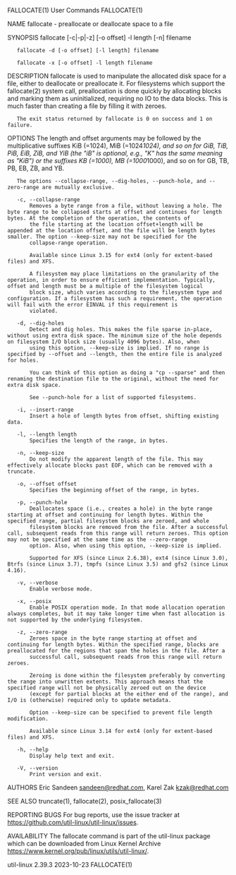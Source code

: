 FALLOCATE(1)                                                                                   User Commands                                                                                   FALLOCATE(1)

NAME
       fallocate - preallocate or deallocate space to a file

SYNOPSIS
       fallocate [-c|-p|-z] [-o offset] -l length [-n] filename

       fallocate -d [-o offset] [-l length] filename

       fallocate -x [-o offset] -l length filename

DESCRIPTION
       fallocate is used to manipulate the allocated disk space for a file, either to deallocate or preallocate it. For filesystems which support the fallocate(2) system call, preallocation is done
       quickly by allocating blocks and marking them as uninitialized, requiring no IO to the data blocks. This is much faster than creating a file by filling it with zeroes.

       The exit status returned by fallocate is 0 on success and 1 on failure.

OPTIONS
       The length and offset arguments may be followed by the multiplicative suffixes KiB (=1024), MiB (=1024*1024), and so on for GiB, TiB, PiB, EiB, ZiB, and YiB (the "iB" is optional, e.g., "K" has
       the same meaning as "KiB") or the suffixes KB (=1000), MB (=1000*1000), and so on for GB, TB, PB, EB, ZB, and YB.

       The options --collapse-range, --dig-holes, --punch-hole, and --zero-range are mutually exclusive.

       -c, --collapse-range
           Removes a byte range from a file, without leaving a hole. The byte range to be collapsed starts at offset and continues for length bytes. At the completion of the operation, the contents of
           the file starting at the location offset+length will be appended at the location offset, and the file will be length bytes smaller. The option --keep-size may not be specified for the
           collapse-range operation.

           Available since Linux 3.15 for ext4 (only for extent-based files) and XFS.

           A filesystem may place limitations on the granularity of the operation, in order to ensure efficient implementation. Typically, offset and length must be a multiple of the filesystem logical
           block size, which varies according to the filesystem type and configuration. If a filesystem has such a requirement, the operation will fail with the error EINVAL if this requirement is
           violated.

       -d, --dig-holes
           Detect and dig holes. This makes the file sparse in-place, without using extra disk space. The minimum size of the hole depends on filesystem I/O block size (usually 4096 bytes). Also, when
           using this option, --keep-size is implied. If no range is specified by --offset and --length, then the entire file is analyzed for holes.

           You can think of this option as doing a "cp --sparse" and then renaming the destination file to the original, without the need for extra disk space.

           See --punch-hole for a list of supported filesystems.

       -i, --insert-range
           Insert a hole of length bytes from offset, shifting existing data.

       -l, --length length
           Specifies the length of the range, in bytes.

       -n, --keep-size
           Do not modify the apparent length of the file. This may effectively allocate blocks past EOF, which can be removed with a truncate.

       -o, --offset offset
           Specifies the beginning offset of the range, in bytes.

       -p, --punch-hole
           Deallocates space (i.e., creates a hole) in the byte range starting at offset and continuing for length bytes. Within the specified range, partial filesystem blocks are zeroed, and whole
           filesystem blocks are removed from the file. After a successful call, subsequent reads from this range will return zeroes. This option may not be specified at the same time as the --zero-range
           option. Also, when using this option, --keep-size is implied.

           Supported for XFS (since Linux 2.6.38), ext4 (since Linux 3.0), Btrfs (since Linux 3.7), tmpfs (since Linux 3.5) and gfs2 (since Linux 4.16).

       -v, --verbose
           Enable verbose mode.

       -x, --posix
           Enable POSIX operation mode. In that mode allocation operation always completes, but it may take longer time when fast allocation is not supported by the underlying filesystem.

       -z, --zero-range
           Zeroes space in the byte range starting at offset and continuing for length bytes. Within the specified range, blocks are preallocated for the regions that span the holes in the file. After a
           successful call, subsequent reads from this range will return zeroes.

           Zeroing is done within the filesystem preferably by converting the range into unwritten extents. This approach means that the specified range will not be physically zeroed out on the device
           (except for partial blocks at the either end of the range), and I/O is (otherwise) required only to update metadata.

           Option --keep-size can be specified to prevent file length modification.

           Available since Linux 3.14 for ext4 (only for extent-based files) and XFS.

       -h, --help
           Display help text and exit.

       -V, --version
           Print version and exit.

AUTHORS
       Eric Sandeen <sandeen@redhat.com>, Karel Zak <kzak@redhat.com>

SEE ALSO
       truncate(1), fallocate(2), posix_fallocate(3)

REPORTING BUGS
       For bug reports, use the issue tracker at https://github.com/util-linux/util-linux/issues.

AVAILABILITY
       The fallocate command is part of the util-linux package which can be downloaded from Linux Kernel Archive <https://www.kernel.org/pub/linux/utils/util-linux/>.

util-linux 2.39.3                                                                                2023-10-23                                                                                    FALLOCATE(1)
